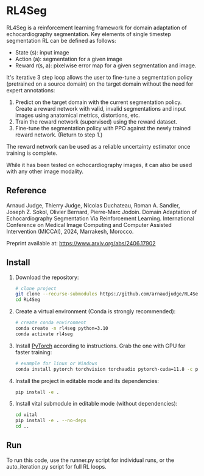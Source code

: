 # RL4Seg

RL4Seg is a reinforcement learning framework for domain adaptation of echocardiography segmentation.
Key elements of single timestep segmentation RL can be defined as follows:
- State (s): input image
- Action (a): segmentation for a given image
- Reward r(s, a): pixelwise error map for a given segmentation and image.

It's iterative 3 step loop allows the user to fine-tune a segmentation policy (pretrained on a source domain) on the target domain without the need for expert annotations:
1. Predict on the target domain with the current segmentation policy. Create a reward network with valid, invalid segmentations and input images using anatomical metrics, distortions, etc.
2. Train the reward network (supervised) using the reward dataset.
3. Fine-tune the segmentation policy with PPO against the newly trained reward network. (Return to step 1.)

The reward network can be used as a reliable uncertainty estimator once training is complete.

While it has been tested on echocardiography images, it can also be used with any other image modality.

## Reference
Arnaud Judge, Thierry Judge, Nicolas Duchateau, Roman A. Sandler, Joseph Z. Sokol, Olivier Bernard, Pierre-Marc Jodoin. Domain Adaptation of Echocardiography Segmentation Via Reinforcement Learning. International Conference on Medical Image Computing and Computer Assisted Intervention (MICCAI), 2024, Marrakesh, Morocco.

Preprint available at: https://www.arxiv.org/abs/2406.17902

## Install

1. Download the repository:
   ```bash
   # clone project
   git clone --recurse-submodules https://github.com/arnaudjudge/RL4Seg
   cd RL4Seg
   ```
2. Create a virtual environment (Conda is strongly recommended):
   ```bash
   # create conda environment
   conda create -n rl4seg python=3.10
   conda activate rl4seg
   ```
3. Install [PyTorch](https://pytorch.org/get-started/locally/) according to instructions. Grab the one with GPU for faster training:
   ```bash
   # example for linux or Windows
   conda install pytorch torchvision torchaudio pytorch-cuda=11.8 -c pytorch -c nvidia
   ```
4. Install the project in editable mode and its dependencies:
   ```bash
   pip install -e .

5. Install vital submodule in editable mode (without dependencies):
    ```bash
    cd vital
    pip install -e . --no-deps
    cd ..
    ```

## Run

To run this code, use the runner.py script for individual runs, 
or the auto_iteration.py script for full RL loops.
